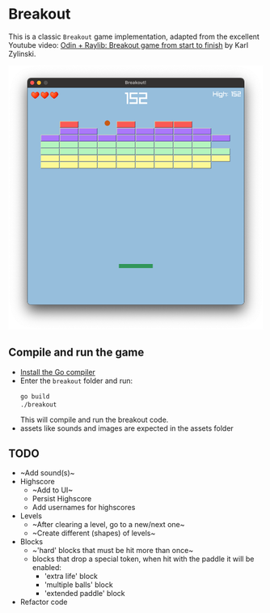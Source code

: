 # Breakout

This is a classic `Breakout` game implementation, adapted from the excellent Youtube video: [Odin + Raylib: Breakout game from start to finish](https://www.youtube.com/watch?v=vfgZOEvO0kM)  by Karl Zylinski.

![Breakout!](./assets/Screenshot.png)

## Compile and run the game
- [Install the Go compiler](https://go.dev/learn/)
- Enter the `breakout` folder and run:
  ```
  go build
  ./breakout
  ```
  This will compile and run the breakout code.
- assets like sounds and images are expected in the assets folder

## TODO

- ~Add sound(s)~
- Highscore
  - ~Add to UI~
  - Persist Highscore
  - Add usernames for highscores
- Levels
  - ~After clearing a level, go to a new/next one~
  - ~Create different (shapes) of levels~
- Blocks
  - ~'hard' blocks that must be hit more than once~
  - blocks that drop a special token, when hit with the paddle it will be enabled:
    - 'extra life' block
    - 'multiple balls' block
    - 'extended paddle' block
- Refactor code
